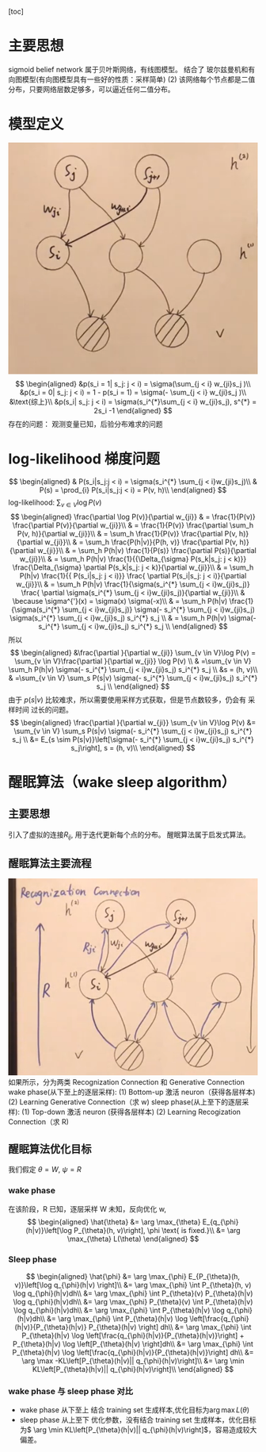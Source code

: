 [toc]
# 主要思想
sigmoid belief network 属于贝叶斯网络，有线图模型。
结合了 玻尔兹曼机和有向图模型(有向图模型具有一些好的性质：采样简单)
(2) 该网络每个节点都是二值分布，只要网络层数足够多，可以逼近任何二值分布。
# 模型定义
![xx](./markdown_figure/15_sigmoid_belief_network.png)
$$
\begin{aligned}
&p(s_i = 1| s_j: j < i) = \sigma(\sum_{j < i} w_{ji}s_j )\\
&p(s_i = 0| s_j: j < i) = 1 - p(s_i = 1)  = \sigma(- \sum_{j < i} w_{ji}s_j )\\
&\text{综上}\\
&p(s_i| s_j: j < i) = \sigma(s_i^{*}\sum_{j < i} w_{ji}s_j), s^{*} = 2s_i -1
\end{aligned}
$$
存在的问题：
观测变量已知，后验分布难求的问题
# log-likelihood 梯度问题
$$
\begin{aligned}
& P(s_i|s_j:j < i) = \sigma(s_i^{*} \sum_{j < i}w_{ji}s_j)\\
& P(s) = \prod_{i} P(s_i|s_j:j < i) = P(v, h)\\
\end{aligned}
$$
log-likelihood: $\sum_{v \in V} \log P(v)$
$$
\begin{aligned}
\frac{\partial \log P(v)}{\partial w_{ji}} & = \frac{1}{P(v)} \frac{\partial P(v)}{\partial w_{ji}}\\
 & = \frac{1}{P(v)} \frac{\partial \sum_h P(v, h)}{\partial w_{ji}}\\
 & = \sum_h \frac{1}{P(v)} \frac{\partial  P(v, h)}{\partial w_{ji}}\\
 & = \sum_h \frac{P(h|v)}{P(h, v)} \frac{\partial  P(v, h)}{\partial w_{ji}}\\
 & = \sum_h P(h|v) \frac{1}{P(s)} \frac{\partial  P(s)}{\partial w_{ji}}\\
 & = \sum_h P(h|v) \frac{1}{{\Delta_{\sigma} P(s_k|s_j: j < k)}} \frac{\Delta_{\sigma} \partial P(s_k|s_j: j < k)}{\partial w_{ji}}\\
 & = \sum_h P(h|v) \frac{1}{{ P(s_i|s_j: j < i)}} \frac{ \partial P(s_i|s_j: j < i)}{\partial w_{ji}}\\
 & = \sum_h P(h|v) \frac{1}{\sigma(s_i^{*} \sum_{j < i}w_{ji}s_j)} \frac{ \partial \sigma(s_i^{*} \sum_{j < i}w_{ji}s_j)}{\partial w_{ji}}\\
 & \because \sigma^{'}(x) = \sigma(x) \sigma(-x)\\
 & = \sum_h P(h|v) \frac{1}{\sigma(s_i^{*} \sum_{j < i}w_{ji}s_j)} \sigma(- s_i^{*} \sum_{j < i}w_{ji}s_j) \sigma(s_i^{*} \sum_{j < i}w_{ji}s_j) s_i^{*} s_j \\
 & = \sum_h P(h|v)  \sigma(- s_i^{*} \sum_{j < i}w_{ji}s_j)  s_i^{*} s_j \\
\end{aligned}
$$
所以
$$
\begin{aligned}
&\frac{\partial }{\partial w_{ji}} \sum_{v \in V}\log P(v) = \sum_{v \in V}\frac{\partial }{\partial w_{ji}} \log P(v)  \\
& =\sum_{v \in V} \sum_h P(h|v)  \sigma(- s_i^{*} \sum_{j < i}w_{ji}s_j)  s_i^{*} s_j \\
&s = (h, v)\\
& =\sum_{v \in V} \sum_s P(s|v)  \sigma(- s_i^{*} \sum_{j < i}w_{ji}s_j)  s_i^{*} s_j \\
\end{aligned}
$$
由于 $p(s|v)$ 比较难求，所以需要使用采样方式获取，但是节点数较多，仍会有 采样时间 过长的问题。
$$
\begin{aligned}
\frac{\partial }{\partial w_{ji}} \sum_{v \in V}\log P(v) &= \sum_{v \in V} \sum_s P(s|v)  \sigma(- s_i^{*} \sum_{j < i}w_{ji}s_j)  s_i^{*} s_j \\
&= E_{s \sim P(s|v)}\left[\sigma(- s_i^{*} \sum_{j < i}w_{ji}s_j)  s_i^{*} s_j\right], s = (h, v)\\
\end{aligned}
$$
# 醒眠算法（wake sleep algorithm）
## 主要思想
引入了虚拟的连接$R_{ij}$, 用于迭代更新每个点的分布。
醒眠算法属于启发式算法。
## 醒眠算法主要流程
![xx](./markdown_figure/16_wake_sleep.png)
如果所示，分为两类 Recognization Connection 和 Generative Connection
wake phase(从下至上的逐层采样):
(1) Bottom-up 激活 neuron（获得各层样本)
(2) Learning Generative Connection（求 w)
sleep phase(从上至下的逐层采样):
(1) Top-down 激活 neuron (获得各层样本)
(2) Learning Recogization Connection（求 R)
## 醒眠算法优化目标
我们假定 $\theta = W$, $\psi = R$
### wake phase 
在该阶段，R 已知，逐层采样 W 未知，反向优化 w,
$$
\begin{aligned}
\hat{\theta} &= \arg \max_{\theta} E_{q_{\phi}(h|v)}\left[\log P_{\theta}(h, v)\right], \phi \text{ is fixed.}\\
&= \arg \max_{\theta} L(\theta)
\end{aligned}
$$
### Sleep phase
$$
\begin{aligned}
\hat{\phi} &= \arg \max_{\phi} E_{P_{\theta}(h, v)}\left[\log q_{\phi}(h|v) \right]\\
&= \arg \max_{\phi} \int P_{\theta}(h, v) \log q_{\phi}(h|v)dh\\
&= \arg \max_{\phi} \int P_{\theta}(v) P_{\theta}(h|v) \log q_{\phi}(h|v)dh\\
&= \arg \max_{\phi} P_{\theta}(v) \int  P_{\theta}(h|v) \log q_{\phi}(h|v)dh\\
&= \arg \max_{\phi} \int  P_{\theta}(h|v) \log q_{\phi}(h|v)dh\\
&= \arg \max_{\phi} \int  P_{\theta}(h|v) \log \left[\frac{q_{\phi}(h|v)}{P_{\theta}(h|v)} P_{\theta}(h|v) \right] dh\\
&= \arg \max_{\phi} \int  P_{\theta}(h|v) \log \left[\frac{q_{\phi}(h|v)}{P_{\theta}(h|v)}\right] + P_{\theta}(h|v) \log \left[P_{\theta}(h|v) \right]dh\\
&= \arg \max_{\phi} \int  P_{\theta}(h|v) \log \left[\frac{q_{\phi}(h|v)}{P_{\theta}(h|v)}\right] dh\\
&= \arg \max -KL\left[P_{\theta}(h|v)|| q_{\phi}(h|v)\right]\\
&= \arg \min KL\left[P_{\theta}(h|v)|| q_{\phi}(h|v)\right]\\
\end{aligned}
$$
### wake phase 与 sleep phase 对比
-  wake phase 从下至上 结合 training set 生成样本,优化目标为$\arg \max L(\theta)$
-  sleep phase 从上至下 优化参数，没有结合 training set 生成样本，优化目标为$ 
\arg \min KL\left[P_{\theta}(h|v)|| q_{\phi}(h|v)\right]$，容易造成较大偏差。